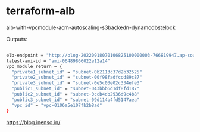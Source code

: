 
# terraform-alb
alb-with-vpcmodule-acm-autoscaling-s3backedn-dynamodbstelock

Outputs:


```bash

elb-endpoint = "http://blog-20220918070106825100000003-766819947.ap-south-1.elb.amazonaws.com"
latest-ami-id = "ami-06489866022e12a14"
vpc_module_return = {
  "private1_subnet_id" = "subnet-0b2113c37d2b32525"
  "private2_subnet_id" = "subnet-00f98fadfccd89c87"
  "private3_subnet_id" = "subnet-0e5c03e02c334efe3"
  "public1_subnet_id" = "subnet-043bbb6d1df8fd187"
  "public2_subnet_id" = "subnet-0ccb4db2936d9c4b8"
  "public3_subnet_id" = "subnet-09d114b4fd5147aea"
  "vpc_id" = "vpc-0106a5e107fb2b8ad"
}

```
https://blog.inenso.in/
